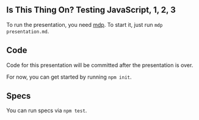 Is This Thing On? Testing JavaScript, 1, 2, 3
---------------------------------------------

To run the presentation, you need [mdp][mdp]. To start it, just run
`mdp presentation.md`.


Code
----

Code for this presentation will be committed after the presentation is over.

For now, you can get started by running `npm init`.


Specs
-----

You can run specs via `npm test`.





[mdp]:https://github.com/visit1985/mdp
